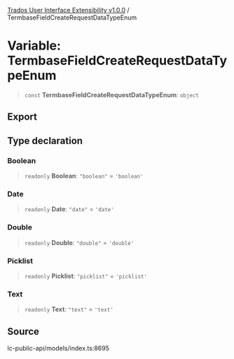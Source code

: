 [Trados User Interface Extensibility v1.0.0](../wiki/globals) / TermbaseFieldCreateRequestDataTypeEnum

# Variable: TermbaseFieldCreateRequestDataTypeEnum

> `const` **TermbaseFieldCreateRequestDataTypeEnum**: `object`

## Export

## Type declaration

### Boolean

> `readonly` **Boolean**: `"boolean"` = `'boolean'`

### Date

> `readonly` **Date**: `"date"` = `'date'`

### Double

> `readonly` **Double**: `"double"` = `'double'`

### Picklist

> `readonly` **Picklist**: `"picklist"` = `'picklist'`

### Text

> `readonly` **Text**: `"text"` = `'text'`

## Source

lc-public-api/models/index.ts:8695
